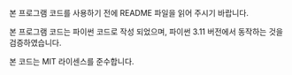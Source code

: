 본 프로그램 코드를 사용하기 전에 README 파일을 읽어 주시기 바랍니다.

본 프로그램 코드는 파이썬 코드로 작성 되었으며,
파이썬 3.11 버전에서 동작하는 것을 검증하였습니다.

본 코드는 MIT 라이센스를 준수합니다.